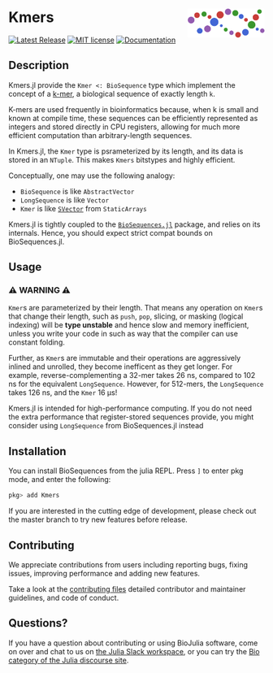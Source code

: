# <img src="./sticker.svg" width="30%" align="right" /> Kmers

[![Latest Release](https://img.shields.io/github/release/BioJulia/Kmers.jl.svg)](https://github.com/BioJulia/Kmers.jl/releases/latest)
[![MIT license](https://img.shields.io/badge/license-MIT-green.svg)](https://github.com/BioJulia/Kmers.jl/blob/master/LICENSE)
[![Documentation](https://img.shields.io/badge/docs-stable-blue.svg)](https://biojulia.github.io/Kmers.jl/stable)

## Description
Kmers.jl provide the `Kmer <: BioSequence` type which implement the concept of a
[k-mer](https://en.wikipedia.org/wiki/K-mer), a biological sequence of exactly length `k`.


K-mers are used frequently in bioinformatics because, when k is small and known at
compile time, these sequences can be efficiently represented as integers and stored
directly in CPU registers, allowing for much more efficient computation than arbitrary-length sequences.

In Kmers.jl, the `Kmer` type is psrameterized by its length, and its data is stored in an `NTuple`. This makes `Kmers` bitstypes and highly efficient.

Conceptually, one may use the following analogy:
* `BioSequence` is like `AbstractVector`
* `LongSequence` is like `Vector`
* `Kmer` is like [`SVector`](https://github.com/JuliaArrays/StaticArrays.jl) from `StaticArrays`

Kmers.jl is tightly coupled to the
[`BioSequences.jl`](https://github.com/BioJulia/BioSequences.jl) package,
and relies on its internals.
Hence, you should expect strict compat bounds on BioSequences.jl.

## Usage
### ⚠️ WARNING ⚠️
`Kmer`s are parameterized by their length. That means any operation on `Kmer`s that change their length, such as `push`, `pop`, slicing, or masking (logical indexing) will be **type unstable** and hence slow and memory inefficient, unless you write your code in such as way that the compiler can use constant folding.

Further, as `Kmer`s are immutable and their operations are aggressively inlined and unrolled,
they become inefficent as they get longer.
For example, reverse-complementing a 32-mer takes 26 ns, compared to 102 ns for the equivalent `LongSequence`. However, for 512-mers, the `LongSequence` takes 126 ns, and the `Kmer` 16 μs!

Kmers.jl is intended for high-performance computing. If you do not need the extra performance that register-stored sequences provide, you might consider using `LongSequence` from BioSequences.jl instead

## Installation
You can install BioSequences from the julia
REPL. Press `]` to enter pkg mode, and enter the following:

```julia
pkg> add Kmers
```

If you are interested in the cutting edge of development, please check out
the master branch to try new features before release.

## Contributing
We appreciate contributions from users including reporting bugs, fixing
issues, improving performance and adding new features.

Take a look at the [contributing files](https://github.com/BioJulia/Contributing)
detailed contributor and maintainer guidelines, and code of conduct.

## Questions?
If you have a question about contributing or using BioJulia software, come
on over and chat to us on [the Julia Slack workspace](https://julialang.org/slack/), or you can try the
[Bio category of the Julia discourse site](https://discourse.julialang.org/c/domain/bio).
